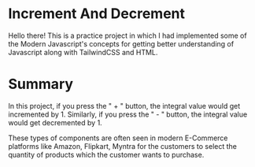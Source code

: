 # Increment And Decrement

Hello there! This is a practice project in which I had implemented some of the Modern Javascript's concepts for getting better understanding of Javascript along with TailwindCSS and HTML.

# Summary

In this project, if you press the " + " button, the integral value would get incremented by 1. Similarly, if you press the " - " button, the integral value would get decremented by 1.

These types of components are often seen in modern E-Commerce platforms like Amazon, Flipkart, Myntra for the customers to select the quantity of products which the customer wants to purchase.
